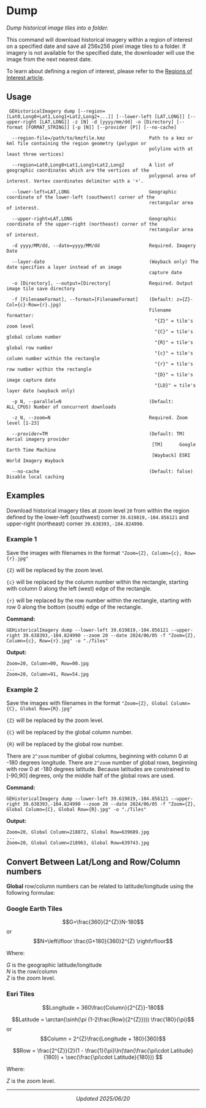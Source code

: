 # Dump
_Dump historical image tiles into a folder._

This command will download historical imagery within a region of interest on a specified date and save all 256x256 pixel image tiles to a folder.
If imagery is not available for the specified date, the downloader will use the image from the next nearest date.

To learn about defining a region of interest, please refer to the [Regions of Interest article](./regions.md).

## Usage
```Console
 GEHistoricalImagery dump [--region=[Lat0,Long0+Lat1,Long1+Lat2,Long2+...]] [--lower-left [LAT,LONG]] [--upper-right [LAT,LONG]] -z [N] -d [yyyy/mm/dd] -o [Directory] [--format [FORMAT_STRING]] [-p [N]] [--provider [P]] [--no-cache]

  --region-file=/path/to/kmzfile.kmz                Path to a kmz or kml file containing the region geometry (polygon or
                                                    polyline with at least three vertices)

  --region=Lat0,Long0+Lat1,Long1+Lat2,Long2         A list of geographic coordinates which are the vertices of the
                                                    polygonal area of interest. Vertex coordinates delimiter with a '+'.

  --lower-left=LAT,LONG                             Geographic coordinate of the lower-left (southwest) corner of the
                                                    rectangular area of interest.

  --upper-right=LAT,LONG                            Geographic coordinate of the upper-right (northeast) corner of the
                                                    rectangular area of interest.

  -d yyyy/MM/dd, --date=yyyy/MM/dd                  Required. Imagery Date

  --layer-date                                      (Wayback only) The date specifies a layer instead of an image
                                                    capture date

  -o [Directory], --output=[Directory]              Required. Output image tile save directory

  -f [FilenameFormat], --format=[FilenameFormat]    (Default: z={Z}-Col={c}-Row={r}.jpg)
                                                    Filename formatter:
                                                      "{Z}" = tile's zoom level
                                                      "{C}" = tile's global column number
                                                      "{R}" = tile's global row number
                                                      "{c}" = tile's column number within the rectangle
                                                      "{r}" = tile's row number within the rectangle
                                                      "{D}" = tile's image capture date
                                                      "{LD}" = tile's layer date (wayback only)

  -p N, --parallel=N                                (Default: ALL_CPUS) Number of concurrent downloads

  -z N, --zoom=N                                    Required. Zoom level [1-23]

  --provider=TM                                     (Default: TM) Aerial imagery provider
                                                     [TM]      Google Earth Time Machine
                                                     [Wayback] ESRI World Imagery Wayback

  --no-cache                                        (Default: false) Disable local caching
```
## Examples
Download historical imagery tiles at zoom level `20` from within the region defined by the lower-left (southwest) corner `39.619819,-104.856121` and upper-right (northeast) corner `39.638393,-104.824990`.

### Example 1

Save the images with filenames in the format `"Zoom={Z}, Column={c}, Row={r}.jpg"`

`{Z}` will be replaced by the zoom level.

`{c}` will be replaced by the column number within the rectangle, starting with column 0 along the left (west) edge of the rectangle.

`{r}` will be replaced by the row number within the rectangle, starting with row 0 along the bottom (south) edge of the rectangle.

   **Command:**
   ```Console
   GEHistoricalImagery dump --lower-left 39.619819,-104.856121 --upper-right 39.638393,-104.824990 --zoom 20 --date 2024/06/05 -f "Zoom={Z}, Column={c}, Row={r}.jpg" -o "./Tiles"
   ```   
   **Output:**
   ```
   Zoom=20, Column=00, Row=00.jpg
   ...
   Zoom=20, Column=91, Row=54.jpg
   ```
### Example 2

Save the images with filenames in the format `"Zoom={Z}, Global Column={C}, Global Row={R}.jpg"`

`{Z}` will be replaced by the zoom level.

`{C}` will be replaced by the global column number.

`{R}` will be replaced by the global row number.

There are `2^zoom` number of global columns, beginning with column 0 at -180 degrees longitude.
There are `2^zoom` number of global rows, beginning with row 0 at -180 degrees latitude. Because latitudes are constrained to \[-90,90\] degrees, only the middle half of the global rows are used.

   **Command:**
   ```Console
   GEHistoricalImagery dump --lower-left 39.619819,-104.856121 --upper-right 39.638393,-104.824990 --zoom 20 --date 2024/06/05 -f "Zoom={Z}, Global Column={C}, Global Row={R}.jpg" -o "./Tiles"
   ```
   **Output:**
   ```
   Zoom=20, Global Column=218872, Global Row=639689.jpg
   ...
   Zoom=20, Global Column=218963, Global Row=639743.jpg
   ```
## Convert Between Lat/Long and Row/Column numbers

**Global** row/column numbers can be related to latitude/longitude using the following formulae:
### Google Earth Tiles
$$G=\frac{360}{2^{Z}}N-180$$ or $$N=\left\lfloor \frac{G+180}{360}2^{Z} \right\rfloor$$

Where:

$G$ is the geographic latitude/longitude<br>
$N$ is the row/column<br>
$Z$ is the zoom level.<br>
### Esri Tiles

$$Longitude = 360\frac{Column}{2^{Z}}-180$$

$$Latitude = \arctan(\sinh(\pi (1-2\frac{Row}{2^{Z}}))) \frac{180}{\pi}$$
or
$$Column = 2^{Z}\frac{Longitude + 180}{360}$$

$$Row = \frac{2^{Z}}{2}(1 - \frac{1}{\pi}\ln(\tan(\frac{\pi\cdot Latitude}{180}) + \sec(\frac{\pi\cdot Latitude}{180})) $$

Where:

$Z$ is the zoom level.<br>

************************
<p align="center"><i>Updated 2025/06/20</i></p>
